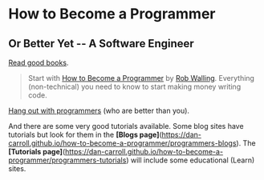 # How to Become a Programmer
## Or Better Yet -- A Software Engineer

[Read good books](https://dan-carroll.github.io/online-development-books/).

> Start with [How to Become a Programmer](https://robwalling.com/assets/Software_by_Rob%20_How_to_Become_a%20_Programmer_1.0.pdf) by [Rob Walling](https://robwalling.com/). Everything (non-technical) you need to
know to start making money writing code.

[Hang out with programmers](https://dan-carroll.github.io/how-to-become-a-programmer/programmers-blogs) (who are better than you).

And there are some very good tutorials available. Some blog sites have tutorials but look for them in the **[Blogs page]**(https://dan-carroll.github.io/how-to-become-a-programmer/programmers-blogs). The **[Tutorials page]**(https://dan-carroll.github.io/how-to-become-a-programmer/programmers-tutorials) will include some educational (Learn) sites.
